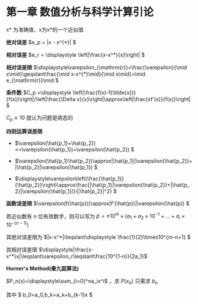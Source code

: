 # **第一章 数值分析与科学计算引论**
x* 为准确值，x为x*的一个近似值

**绝对误差** $e_p = |x - x^{*}| $

**相对误差** $e_r = \displaystyle \left|\frac{x-x^*}{x}\right| $

**相对误差限** $\displaystyle\varepsilon_{\mathrm{r}}=\frac{\varepsilon}{\mid x\mid}\geqslant\frac{\mid x-x^{*}\mid}{\mid x\mid}=\mid e_{\mathrm{r}}\mid $

**条件数** $C_p =\displaystyle \left|\frac{f(x)-f(\tilde{x})}{f(x)}\right|/\left|\frac{\Delta x}{x}\right|\approx\left|\frac{xf'(x)}{f(x)}\right|  $

$C_p\geqslant 10$ 就认为问题是病态的

**四则运算误差限**

- $\varepsilon(\hat{p_1}+\hat{p_2})<=\varepsilon(\hat{p_1})+\varepsilon(\hat{p_2}) $

- $\varepsilon(\hat{p_1}\hat{p_2})\approx|\hat{p_1}|\varepsilon(\hat{p_2})+|\hat{p_2}|\varepsilon(\hat{p_1}) $

- $\displaystyle\varepsilon\left(\frac{\hat{p_1}}{\hat{p_2}}\right)\approx\frac{|\hat{p_1}|\varepsilon(\hat{p_2})+|\hat{p_2}|\varepsilon(\hat{p_1})}{|\hat{p_2}|^2} $

**函数误差限** $\varepsilon(f(\hat{p}))\approx|f'(\hat{p})|\varepsilon(\hat{p}) $

若近似数有 $n$ 位有效数字，则可以写为 $\hat{p}=\pm10^m\times(a_1+a_2\times10^{-1}+\ldots+a_i\times10^{-(n-1)})$ 

其绝对误差限为 $|x-x^*|\leqslant\displaystyle \frac{1}{2}\times10^{m-n+1} $

其相对误差限 $\displaystyle|\frac{x-x^*}x|\leqslant\varepsilon_r\leqslant\frac{10^{1-n}}{2a_1}$

**Horner's Method(秦九韶算法)**

$P_n(x)=\displaystyle\sum_{i=0}^na_ix^i$ ，求 $P(x_0)$ 只需求 $b_n$ 

其中 $ b_0=a_0,b_k=a_k+b_{k-1}x $
